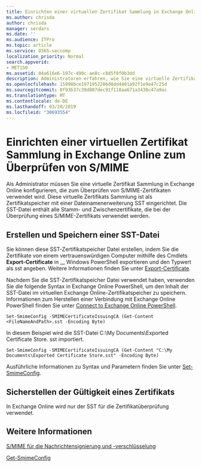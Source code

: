 ```yaml
---
title: Einrichten einer virtuellen Zertifikat Sammlung in Exchange Online zum Überprüfen von S/MIME
ms.author: chrisda
author: chrisda
manager: serdars
ms.date: ''
ms.audience: ITPro
ms.topic: article
ms.service: O365-seccomp
localization_priority: Normal
search.appverid:
- MET150
ms.assetid: 04a616e6-197c-490c-ae8c-c8d5f0f0b3dd
description: Administratoren erfahren, wie Sie eine virtuelle Zertifikat Sammlung erstellen, die zum Überprüfen von S/MIME-Zertifikaten in Exchange Online verwendet wird.
ms.openlocfilehash: 15998bce1971952286d8dd4401a92f1e9e47c25d
ms.sourcegitcommit: 0f93b37c39d807dec91f118aa671a3430c47a9ac
ms.translationtype: MT
ms.contentlocale: de-DE
ms.lasthandoff: 03/20/2019
ms.locfileid: "30693554"
---
```

# <a name="set-up-virtual-certificate-collection-in-exchange-online-to-validate-smime"></a>Einrichten einer virtuellen Zertifikat Sammlung in Exchange Online zum Überprüfen von S/MIME

Als Administrator müssen Sie eine virtuelle Zertifikat Sammlung in Exchange Online konfigurieren, die zum Überprüfen von S/MIME-Zertifikaten verwendet wird. Diese virtuelle Zertifikats Sammlung ist als Zertifikatspeicher mit einer Dateinamenerweiterung SST eingerichtet. Die SST-Datei enthält alle Stamm- und Zwischenzertifikate, die bei der Überprüfung eines S/MIME-Zertifikats verwendet werden.

## <a name="create-and-save-an-sst"></a>Erstellen und Speichern einer SST-Datei

Sie können diese SST-Zertifikatspeicher Datei erstellen, indem Sie die Zertifikate von einem vertrauenswürdigen Computer mithilfe des Cmdlets **Export-Certificate** in __ Windows PowerShell exportieren und den Typwert als sst angeben. Weitere Informationen finden Sie unter [Export-Certificate](https://docs.microsoft.com/powershell/module/pkiclient/export-certificate).

Nachdem Sie die SST-Zertifikatspeicher Datei verwendet haben, verwenden Sie die folgende Syntax in Exchange Online PowerShell, um den Inhalt der SST-Datei im virtuellen Exchange Online-Zertifikatspeicher zu speichern. Informationen zum Herstellen einer Verbindung mit Exchange Online PowerShell finden Sie unter [Connect to Exchange Online PowerShell](https://go.microsoft.com/fwlink/p/?linkid=396554).

```
Set-SmimeConfig -SMIMECertificateIssuingCA (Get-Content <FileNameAndPath>.sst -Encoding Byte)
```

In diesem Beispiel wird die SST-Datei C:\My Documents\Exported Certificate Store. sst importiert.

```
Set-SmimeConfig -SMIMECertificateIssuingCA (Get-Content "C:\My Documents\Exported Certificate Store.sst" -Encoding Byte)
```

Ausführliche Informationen zu Syntax und Parametern finden Sie unter [Set-SmimeConfig](https://docs.microsoft.com/en-us/powershell/module/exchange/encryption-and-certificates/set-smimeconfig).

## <a name="ensuring-a-certificate-is-valid"></a>Sicherstellen der Gültigkeit eines Zertifikats

In Exchange Online wird nur der SST für die Zertifikatüberprüfung verwendet.

## <a name="more-information"></a>Weitere Informationen

[S/MIME für die Nachrichtensignierung und -verschlüsselung](s-mime-for-message-signing-and-encryption.md)

[Get-SmimeConfig](http://technet.microsoft.com/library/4b29fa89-0840-4fe9-8885-019fcef2e02b.aspx)
